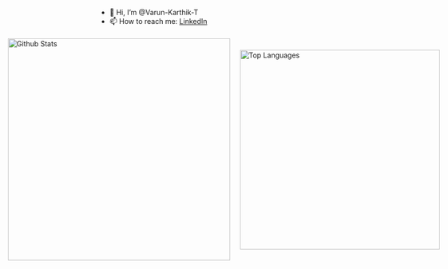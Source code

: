 - 👋 Hi, I’m @Varun-Karthik-T
- 📫 How to reach me: [LinkedIn](https://www.linkedin.com/in/varun-karthik-t-663268262/)

<div style="display: flex; flex-direction: row; justify-content: center; align-items: center; margin-top: 20px;">
  <a href="https://github.com/Varun-Karthik-T" style="text-decoration: none; margin-right: 20px; flex: 1;">
    <img src="https://github-readme-stats-sigma-five.vercel.app/api?username=Varun-Karthik-T&show_icons=true&theme=dark" alt="Github Stats" style="width: 445px;"/>
  </a>
  <a href="https://github.com/Varun-Karthik-T" style="text-decoration: none; flex: 1;height:100%">
    <img src="https://github-readme-stats-sigma-five.vercel.app/api/top-langs?username=Varun-Karthik-T&show_icons=true&locale=en&layout=compact&hide=Jupyter%20Notebook,C%2B%2B&theme=dark" alt="Top Languages" style="width: 400px;"/>
  </a>
</div>

<!---
Varun-Karthik-T/Varun-Karthik-T is a ✨ special ✨ repository because its `README.md` (this file) appears on your GitHub profile.
You can click the Preview link to take a look at your changes.
--->
